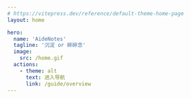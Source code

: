 ```yaml
---
# https://vitepress.dev/reference/default-theme-home-page
layout: home

hero:
  name: 'AideNotes'
  tagline: '沉淀 or 碎碎念'
  image:
    src: /home.gif
  actions:
    - theme: alt
      text: 进入导航
      link: /guide/overview
---
```

